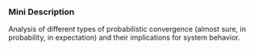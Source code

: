 ### Mini Description

Analysis of different types of probabilistic convergence (almost sure, in probability, in expectation) and their implications for system behavior.
